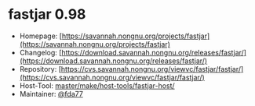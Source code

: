 # fastjar 0.98
  - Homepage: [https://savannah.nongnu.org/projects/fastjar](https://savannah.nongnu.org/projects/fastjar)
  - Changelog: [https://download.savannah.nongnu.org/releases/fastjar/](https://download.savannah.nongnu.org/releases/fastjar/)
  - Repository: [https://cvs.savannah.nongnu.org/viewvc/fastjar/fastjar/](https://cvs.savannah.nongnu.org/viewvc/fastjar/fastjar/)
  - Host-Tool: [master/make/host-tools/fastjar-host/](https://github.com/Freetz-NG/freetz-ng/tree/master/make/host-tools/fastjar-host/)
  - Maintainer: [@fda77](https://github.com/fda77)

